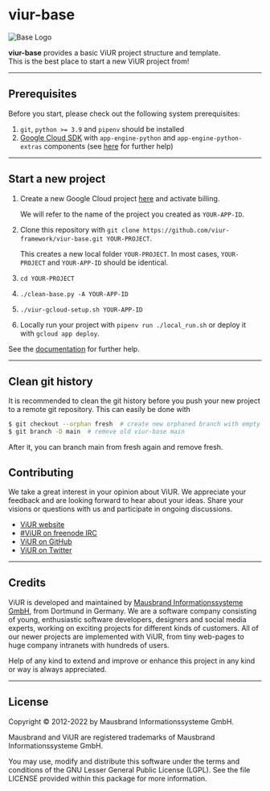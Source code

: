 # viur-base
![Base Logo](assets/img/base-logo.webp)

**viur-base** provides a basic ViUR project structure and template.<br>
This is the best place to start a new ViUR project from!

---

## Prerequisites

Before you start, please check out the following system prerequisites:

1. `git`, `python >= 3.9` and `pipenv` should be installed
2. [Google Cloud SDK](https://cloud.google.com/sdk/docs/install) with `app-engine-python` and `app-engine-python-extras` components (see [here](https://docs.viur.dev/latest/start.html#prerequisites) for further help)

---

## Start a new project

1. Create a new Google Cloud project [here](https://console.cloud.google.com/projectcreate) and activate billing.
   
    We will refer to the name of the project you created as `YOUR-APP-ID`.
2. Clone this repository with `git clone https://github.com/viur-framework/viur-base.git YOUR-PROJECT`.

    This creates a new local folder `YOUR-PROJECT`. In most cases, `YOUR-PROJECT` and `YOUR-APP-ID` should be identical.
3. `cd YOUR-PROJECT`
4. `./clean-base.py -A YOUR-APP-ID`
5. `./viur-gcloud-setup.sh YOUR-APP-ID`
6. Locally run your project with `pipenv run ./local_run.sh` or deploy it with `gcloud app deploy`.

See the [documentation](https://viur-core.readthedocs.io/en/latest/doc_start/index.html) for further help.

---
## Clean git history

It is recommended to clean the git history before you push your new project to a remote git repository. This can easily be done with

```bash
$ git checkout --orphan fresh  # create new orphaned branch with empty history
$ git branch -D main  # remove old viur-base main
```

After it, you can branch main from fresh again and remove fresh.

## Contributing

We take a great interest in your opinion about ViUR. We appreciate your feedback and are looking forward to hear about your ideas. Share your visions or questions with us and participate in ongoing discussions.

- [ViUR website](https://www.viur.dev)
- [#ViUR on freenode IRC](https://webchat.freenode.net/?channels=viur)
- [ViUR on GitHub](https://github.com/viur-framework)
- [ViUR on Twitter](https://twitter.com/weloveViUR)

---

## Credits

ViUR is developed and maintained by [Mausbrand Informationssysteme GmbH](https://www.mausbrand.de/en), from Dortmund in Germany. We are a software company consisting of young, enthusiastic software developers, designers and social media experts, working on exciting projects for different kinds of customers. All of our newer projects are implemented with ViUR, from tiny web-pages to huge company intranets with hundreds of users.

Help of any kind to extend and improve or enhance this project in any kind or way is always appreciated.

---

## License

Copyright © 2012-2022 by Mausbrand Informationssysteme GmbH.

Mausbrand and ViUR are registered trademarks of Mausbrand Informationssysteme GmbH.

You may use, modify and distribute this software under the terms and conditions of the GNU Lesser General Public License (LGPL).
See the file LICENSE provided within this package for more information.
